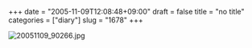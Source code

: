 +++
date = "2005-11-09T12:08:48+09:00"
draft = false
title = "no title"
categories = ["diary"]
slug = "1678"
+++

<img src="http://ieiriblog.img.jugem.cc/20051109_90266.jpg" class="pict"  alt="20051109_90266.jpg" />
